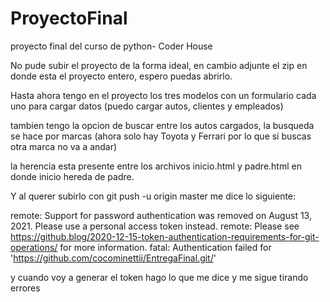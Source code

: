 # ProyectoFinal
proyecto final del curso de python- Coder House



No pude subir el proyecto de la forma ideal, en cambio adjunte el zip en donde esta el proyecto entero, espero puedas abrirlo.

Hasta ahora tengo en el proyecto los tres modelos con un formulario cada uno para cargar datos (puedo cargar autos, clientes y empleados) 

tambien tengo la opcion de buscar entre los autos cargados, la busqueda se hace por marcas (ahora solo hay Toyota y Ferrari por lo que si buscas otra marca no va a andar)

la herencia esta presente entre los archivos inicio.html y padre.html en donde inicio hereda de padre.

Y al querer subirlo con git push -u origin master me dice lo siguiente:

  remote: Support for password authentication was removed on August 13, 2021. Please use a personal access token instead.
  remote: Please see https://github.blog/2020-12-15-token-authentication-requirements-for-git-operations/ for more information.
  fatal: Authentication failed for 'https://github.com/cocominettii/EntregaFinal.git/'

y cuando voy a generar el token hago lo que me dice y me sigue tirando errores
